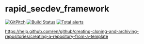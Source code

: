 # rapid_secdev_framework

[![GitPitch](https://gitpitch.com/assets/badge.svg)](https://gitpitch.com/hotpeppersec/rapid_secdev_framework/master?p=docs) [![Build Status](https://travis-ci.com/hotpeppersec/rapid_secdev_framework.svg?branch=master)](https://travis-ci.com/hotpeppersec/rapid_secdev_framework) [![Total alerts](https://img.shields.io/lgtm/alerts/g/hotpeppersec/rapid_secdev_framework.svg?logo=lgtm&logoWidth=18)](https://lgtm.com/projects/g/hotpeppersec/rapid_secdev_framework/alerts/)

https://help.github.com/en/github/creating-cloning-and-archiving-repositories/creating-a-repository-from-a-template
